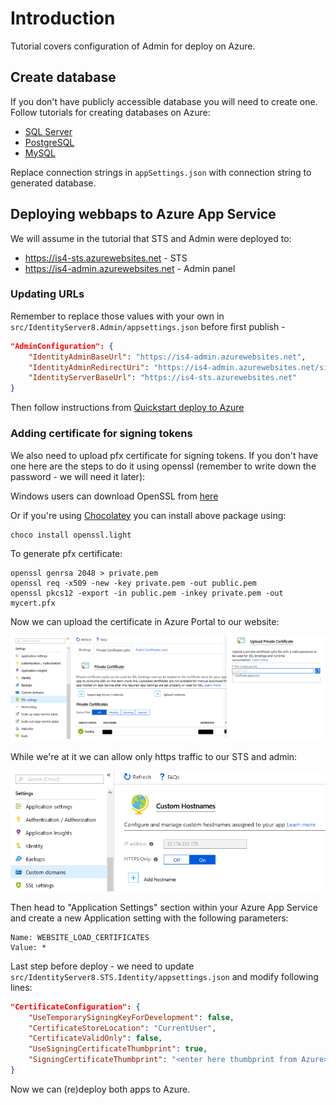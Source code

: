 # Introduction

Tutorial covers configuration of Admin for deploy on Azure.


## Create database

If you don't have publicly accessible database you will need to create one. Follow tutorials for creating databases on Azure:

- [SQL Server](https://docs.microsoft.com/en-us/azure/sql-database/sql-database-get-started-portal)
- [PostgreSQL](https://docs.microsoft.com/en-us/azure/postgresql/quickstart-create-server-database-portal)
- [MySQL](https://docs.microsoft.com/en-us/azure/mysql/quickstart-create-mysql-server-database-using-azure-portal)

Replace connection strings in `appSettings.json` with connection string to generated database.

## Deploying webbaps to Azure App Service

We will assume in the tutorial that STS and Admin were deployed to:

- https://is4-sts.azurewebsites.net - STS
- https://is4-admin.azurewebsites.net - Admin panel


### Updating URLs

Remember to replace those values with your own in `src/IdentityServer8.Admin/appsettings.json` before first publish -

```json
"AdminConfiguration": {
	"IdentityAdminBaseUrl": "https://is4-admin.azurewebsites.net",
	"IdentityAdminRedirectUri": "https://is4-admin.azurewebsites.net/signin-oidc",
	"IdentityServerBaseUrl": "https://is4-sts.azurewebsites.net"
}
```

Then follow instructions from [Quickstart deploy to Azure](https://docs.microsoft.com/en-us/visualstudio/deployment/quickstart-deploy-to-azure) 


### Adding certificate for signing tokens

We also need to upload pfx certificate for signing tokens. If you don't have one here are the steps to do it using openssl (remember to write down the password - we will need it later):

Windows users can download OpenSSL from [here](https://slproweb.com/products/Win32OpenSSL.html)

Or if you're using [Chocolatey](https://chocolatey.org/) you can install above package using:

```
choco install openssl.light 
```

To generate pfx certificate:

```
openssl genrsa 2048 > private.pem
openssl req -x509 -new -key private.pem -out public.pem
openssl pkcs12 -export -in public.pem -inkey private.pem -out mycert.pfx
```


Now we can upload the certificate in Azure Portal to our website:

![Where to upload](Images/certificate_upload.PNG)

While we're at it we can allow only https traffic to our STS and admin:

![Always https](Images/https_always.PNG)

Then head to "Application Settings" section within your Azure App Service and create a new Application setting with the following parameters:

```
Name: WEBSITE_LOAD_CERTIFICATES
Value: *
```

Last step before deploy - we need to update `src/IdentityServer8.STS.Identity/appsettings.json` and modify following lines:

```json
"CertificateConfiguration": {
    "UseTemporarySigningKeyForDevelopment": false,
    "CertificateStoreLocation": "CurrentUser",
    "CertificateValidOnly": false,
    "UseSigningCertificateThumbprint": true,
    "SigningCertificateThumbprint": "<enter here thumbprint from Azure>"
}
```

Now we can (re)deploy both apps to Azure.
